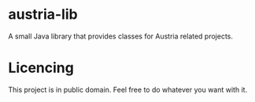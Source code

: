 # austria-lib
A small Java library that provides classes for Austria related projects.

# Licencing
This project is in public domain. Feel free to do whatever you want with it.